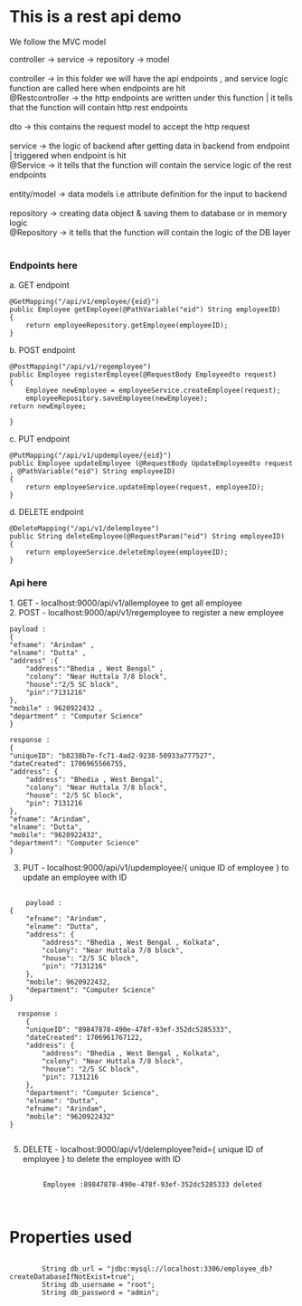 <h1> This is a rest api demo</h1>

<p>We follow the MVC model </p>
<p> controller  → service → repository → model<br/><br/>
controller → in this folder we will have the api endpoints , and service logic function are called here 
when endpoints are hit<br/>
@Restcontroller → the http endpoints are written under this function | it tells that the function
will contain http rest endpoints<br/><br/>
dto → this contains the request model to accept the http request <br/><br/>
service → the logic of backend after getting data in backend from endpoint | triggered when endpoint is hit <br/>
@Service → it tells that the function will contain the service logic of the rest endpoints <br/><br/>
entity/model → data models i.e attribute definition for the input to backend <br/><br/>
repository → creating data object & saving them to  database or in memory logic <br/>
@Repository → it tells that the function will contain the logic of the DB layer<br/><br/>
</p>

<h3>Endpoints here </h3>
a. GET endpoint  
  
    @GetMapping("/api/v1/employee/{eid}")
    public Employee getEmployee(@PathVariable("eid") String employeeID)
    {
        return employeeRepository.getEmployee(employeeID);
    }

b. POST endpoint

    @PostMapping("/api/v1/regemployee")                                                
    public Employee registerEmployee(@RequestBody Employeedto request)
    {
        Employee newEmployee = employeeService.createEmployee(request);
        employeeRepository.saveEmployee(newEmployee);
    return newEmployee;

    }

c. PUT endpoint

    @PutMapping("/api/v1/updemployee/{eid}")
    public Employee updateEmployee (@RequestBody UpdateEmployeedto request , @PathVariable("eid") String employeeID)
    {
        return employeeService.updateEmployee(request, employeeID);
    }

d. DELETE endpoint

    @DeleteMapping("/api/v1/delemployee")
    public String deleteEmployee(@RequestParam("eid") String employeeID)
    {
        return employeeService.deleteEmployee(employeeID);
    }

<h3>Api here </h3>
1. GET - localhost:9000/api/v1/allemployee  to get all employee  <br/>
2. POST - localhost:9000/api/v1/regemployee  to register a new employee <br/>

    payload :
    {
	"efname": "Arindam" ,
    "elname": "Dutta" ,
    "address" :{
        "address":"Bhedia , West Bengal" ,
        "colony": "Near Huttala 7/8 block",
        "house":"2/5 SC block",
        "pin":"7131216"
    },
    "mobile" : 9620922432 ,
    "department" : "Computer Science"
    }

    response :
    {
    "uniqueID": "b8238b7e-fc71-4ad2-9238-50933a777527",
    "dateCreated": 1706965566755,
    "address": {
        "address": "Bhedia , West Bengal",
        "colony": "Near Huttala 7/8 block",
        "house": "2/5 SC block",
        "pin": 7131216
    },
    "efname": "Arindam",
    "elname": "Dutta",
    "mobile": "9620922432",
    "department": "Computer Science"
    }

3. PUT - localhost:9000/api/v1/updemployee/{ unique ID of employee }  to update an employee with ID

<pre>
  <code>
    payload :
{
    "efname": "Arindam",
    "elname": "Dutta",
    "address": {
        "address": "Bhedia , West Bengal , Kolkata",
        "colony": "Near Huttala 7/8 block",
        "house": "2/5 SC block",
        "pin": "7131216"
    },
    "mobile": 9620922432,
    "department": "Computer Science"
}

  response :
    {
    "uniqueID": "89847878-490e-478f-93ef-352dc5285333",
    "dateCreated": 1706961767122,
    "address": {
        "address": "Bhedia , West Bengal , Kolkata",
        "colony": "Near Huttala 7/8 block",
        "house": "2/5 SC block",
        "pin": 7131216
    },
    "department": "Computer Science",
    "elname": "Dutta",
    "efname": "Arindam",
    "mobile": "9620922432"
}
  </code>
</pre>

 
5. DELETE  -  localhost:9000/api/v1/delemployee?eid={ unique ID of employee }  to delete the employee with ID
    <pre>
      <code>
        Employee :89847878-490e-478f-93ef-352dc5285333 deleted
      </code>
    </pre>

# Properties used
<pre>
<code>
        String db_url = "jdbc:mysql://localhost:3306/employee_db?createDatabaseIfNotExist=true";
        String db_username = "root";
        String db_password = "admin";
</code>
</pre>